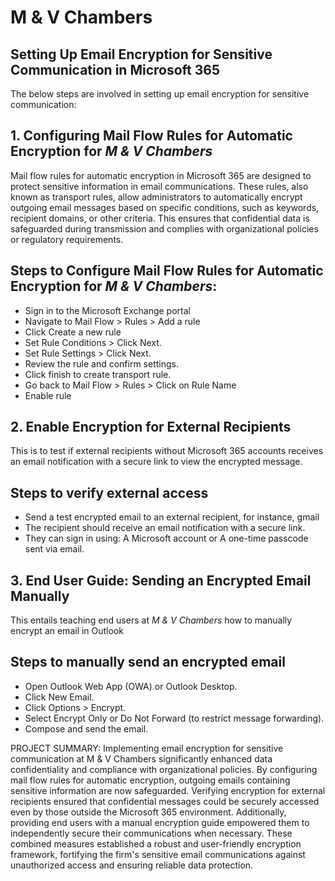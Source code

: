 # M & V Chambers

## Setting Up Email Encryption for Sensitive Communication in Microsoft 365
The below steps are involved in setting up email encryption for sensitive communication:

## 1. Configuring Mail Flow Rules for Automatic Encryption for *M & V Chambers*
Mail flow rules for automatic encryption in Microsoft 365 are designed to protect sensitive information in email communications. These rules, also known as transport rules, allow administrators to automatically encrypt outgoing email messages based on specific conditions, such as keywords, recipient domains, or other criteria. This ensures that confidential data is safeguarded during transmission and complies with organizational policies or regulatory requirements.

## Steps to Configure Mail Flow Rules for Automatic Encryption for *M & V Chambers*:
- Sign in to the Microsoft Exchange portal
- Navigate to Mail Flow > Rules > Add a rule
- Click Create a new rule
- Set Rule Conditions > Click Next.
- Set Rule Settings > Click Next.
- Review the rule and confirm settings.
- Click finish to create transport rule.
- Go back to Mail Flow > Rules > Click on Rule Name
- Enable rule

## 2. Enable Encryption for External Recipients
This is to test if external recipients without Microsoft 365 accounts receives an email notification with a secure link to view the encrypted message.

## Steps to verify external access
- Send a test encrypted email to an external recipient, for instance, gmail
- The recipient should receive an email notification with a secure link.
- They can sign in using: A Microsoft account or A one-time passcode sent via email.

## 3. End User Guide: Sending an Encrypted Email Manually
This entails teaching end users at *M & V Chambers* how to manually encrypt an email in Outlook

## Steps to manually send an encrypted email
- Open Outlook Web App (OWA) or Outlook Desktop.
- Click New Email.
- Click Options > Encrypt.
- Select Encrypt Only or Do Not Forward (to restrict message forwarding).
- Compose and send the email.

PROJECT SUMMARY: Implementing email encryption for sensitive communication at M & V Chambers significantly enhanced data confidentiality and compliance with organizational policies. By configuring mail flow rules for automatic encryption, outgoing emails containing sensitive information are now safeguarded. Verifying encryption for external recipients ensured that confidential messages could be securely accessed even by those outside the Microsoft 365 environment. Additionally, providing end users with a manual encryption guide empowered them to independently secure their communications when necessary. These combined measures established a robust and user-friendly encryption framework, fortifying the firm's sensitive email communications against unauthorized access and ensuring reliable data protection.








